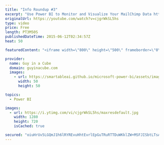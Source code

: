 ```yaml
---
title: "Info Roundup #3"
excerpt: "Use Power BI to Monitor and Visualize Your MailChimp Data http://blogs.msdn.com/b/powerbi/archive/2015/06/09/user-power-bi-to-monitor-and-visualize-your-mailchimp-data.aspx  SSAS Design and Performance Best Practices - Alan Faulkner (@FalconTekNic) http://www.sqlpass.org/24hours/2015/goc/Sessions/SessionDetails.aspx?sid=35534"
originalUrl: https://youtube.com/watch?v=cjgrWkSL5hs
type: video
price: Free
length: PT3M50S
publishedDateTime: 2015-06-12T02:34:57Z
heat: 50

featuredContent: "<iframe width=\"800\" height=\"500\" frameborder=\"0\" src=\"https://www.youtube.com/embed/cjgrWkSL5hs\" allow=\"accelerometer; autoplay; encrypted-media; gyroscope; picture-in-picture\" allowfullscreen></iframe>"

provider:
  name: Guy in a Cube
  domain: guyinacube.com
  images:
    - url: https://smartableai.github.io/microsoft-power-bi/assets/images/organizations/guyinacube.com-50x50.jpg
      width: 50
      height: 50

topics:
  - Power BI

images:
  - url: https://i.ytimg.com/vi/cjgrWkSL5hs/maxresdefault.jpg
    width: 1280
    height: 720
    isCached: true

secured: "oiuHrUv5LGQmJ1h6lRYREvuHhtEvrlEpGuTRuRTTDuWKklZW+MSFJISbtLTsAqTmslzW0u5Vkknvxhgq8CYTIQc52g8Pr1bGVt3n1f0rHOUIL+a5MBL0S+IzYlNv+lYyjwlyOdWL3DQI6TWj8mimLU1kyBvKza2f3DLGaFBCuMeepcNnfCF6huxzn4d9MWtLBbwFUPrepmL0hZoZDYs8f4eX1IjVudV5tBlfkIoxZ2ACcpUxdKosy3Ka5ulBOCuWf/6O8FgFgc/7CPH68utwLQtWJYrSiJD1Micw7QSEMLC4b7eUCwdI2Kumv7Q11mM76oQwLn5Svd7UEJfhXusFrP78tQTKs10SUMkS1vLvYrHfuFwEXvhjy2ozCzw4OKM9RwRPy7HOD0F15cKNEke+t+cAL0lZTJsFXWrne78rrvA=;KZfdRS8foi6dvEtOXInpow=="
---
```


